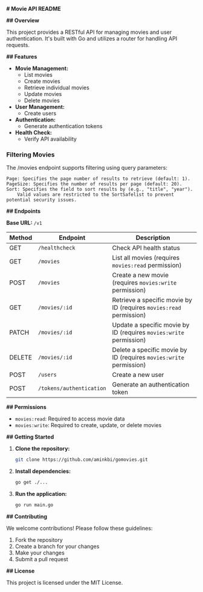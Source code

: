  **# Movie API README**

**## Overview**

This project provides a RESTful API for managing movies and user authentication. It's built with Go and utilizes a router for handling API requests.

**## Features**

- **Movie Management:**
    - List movies
    - Create movies
    - Retrieve individual movies
    - Update movies
    - Delete movies
- **User Management:**
    - Create users
- **Authentication:**
    - Generate authentication tokens
- **Health Check:**
    - Verify API availability

### Filtering Movies

The /movies endpoint supports filtering using query parameters:

    Page: Specifies the page number of results to retrieve (default: 1).
    PageSize: Specifies the number of results per page (default: 20).
    Sort: Specifies the field to sort results by (e.g., "title", "year").
        Valid values are restricted to the SortSafelist to prevent potential security issues.

**## Endpoints**

**Base URL:** `/v1`

| Method | Endpoint                       | Description                                                  |
|---------|--------------------------------|--------------------------------------------------------------|
| GET     | `/healthcheck`                  | Check API health status                                       |
| GET     | `/movies`                       | List all movies (requires `movies:read` permission)           |
| POST    | `/movies`                       | Create a new movie (requires `movies:write` permission)       |
| GET     | `/movies/:id`                   | Retrieve a specific movie by ID (requires `movies:read` permission) |
| PATCH   | `/movies/:id`                   | Update a specific movie by ID (requires `movies:write` permission) |
| DELETE  | `/movies/:id`                   | Delete a specific movie by ID (requires `movies:write` permission) |
| POST    | `/users`                        | Create a new user                                               |
| POST    | `/tokens/authentication`        | Generate an authentication token                               |

**## Permissions**

- `movies:read`: Required to access movie data
- `movies:write`: Required to create, update, or delete movies

**## Getting Started**

1. **Clone the repository:**
   ```bash
   git clone https://github.com/aminkbi/gomovies.git
   ```
2. **Install dependencies:**
   ```bash
   go get ./...
   ```
3. **Run the application:**
   ```bash
   go run main.go
   ```

**## Contributing**

We welcome contributions! Please follow these guidelines:

1. Fork the repository
2. Create a branch for your changes
3. Make your changes
4. Submit a pull request

**## License**

This project is licensed under the MIT License.


